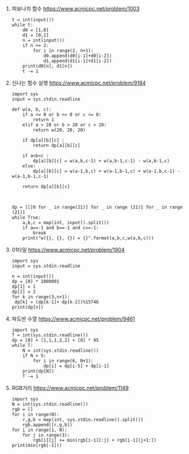 1. 피보나치 함수 https://www.acmicpc.net/problem/1003

   ```
   t = int(input())
   while t:
       d0 = [1,0]
       d1 = [0,1]
       n = int(input())
       if n >= 2:
           for i in range(2, n+1):
               d0.append(d0[i-1]+d0[i-2])
               d1.append(d1[i-1]+d1[i-2])
       print(d0[n], d1[n])
       t -= 1
   ```

2. 신나는 함수 실행 https://www.acmicpc.net/problem/9184

   ```
   import sys
   input = sys.stdin.readline

   def w(a, b, c):
       if a <= 0 or b <= 0 or c <= 0:
           return 1
       elif a > 20 or b > 20 or c > 20:
           return w(20, 20, 20)
   
       if dp[a][b][c] :
           return dp[a][b][c]
   
       if a<b<c :
           dp[a][b][c] = w(a,b,c-1) + w(a,b-1,c-1) - w(a,b-1,c)
       else:
           dp[a][b][c] = w(a-1,b,c) + w(a-1,b-1,c) + w(a-1,b,c-1) - w(a-1,b-1,c-1)
   
       return dp[a][b][c]
   
   
   
   dp = [[[0 for _ in range(21)] for _ in range (21)] for _ in range (21)]
   while True:
       a,b,c = map(int, input().split())
       if a==-1 and b==-1 and c==-1:
           break
       print("w({}, {}, {}) = {}".format(a,b,c,w(a,b,c)))
   ```
   
3. 01타일 https://www.acmicpc.net/problem/1904

   ```
   import sys 
   input = sys.stdin.readline 
   
   n = int(input()) 
   dp = [0] * 1000001 
   dp[1] = 1 
   dp[2] = 2 
   for k in range(3,n+1): 
   	dp[k] = (dp[k-1]+ dp[k-2])%15746 
   print(dp[n])
   
   ```

4. 파도반 수열 https://www.acmicpc.net/problem/9461

   ```
   import sys
   T = int(sys.stdin.readline())
   dp = [0] + [1,1,1,2,2] + [0] * 95
   while T:
       N = int(sys.stdin.readline())
       if N > 5:
           for i in range(6, N+1):
               dp[i] = dp[i-5] + dp[i-1]
       print(dp[N])
       T -= 1
   ```

5. RGB거리 https://www.acmicpc.net/problem/1149

   ```
   import sys
   N = int(sys.stdin.readline())
   rgb = []
   for i in range(N):
       r,g,b = map(int, sys.stdin.readline().split())
       rgb.append([r,g,b])
   for i in range(1, N):
       for j in range(3):
           rgb[i][j] += min(rgb[i-1][:j] + rgb[i-1][j+1:])
   print(min(rgb[-1]))
   ```

   

